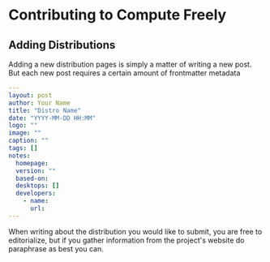 # Contributing to Compute Freely

## Adding Distributions

Adding a new distribution pages is simply a matter of writing a new post. But each new post requires a certain amount of frontmatter metadata

```yaml
---
layout: post
author: Your Name
title: "Distro Name"
date: "YYYY-MM-DD HH:MM"
logo: ""
image: ""
caption: ""
tags: []
notes:
  homepage: 
  version: ""
  based-on: 
  desktops: []
  developers:
    - name: 
      url: 
---
```

When writing about the distribution you would like to submit, you are free to editorialize, but if you gather information from the project's website do paraphrase as best you can.